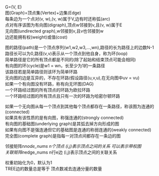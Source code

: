 G=(V, E)  
图(Graph)=顶点集(Vertex)+边集(Edge)  
每条边为一个点对(v, w),(v, w)属于V,边有时还称弧(arc)  
点对有序该图为有向图(digraph),顶点w邻接到v,且(v, w)属于E  
无向图(undirected graph),w邻接到v,且v也邻接到w  
边还能拥有权(weight)或值(cost)  

图的路径(path)是一个顶点序列(w1,w2,w3,...,wn),路径的长为路径上的边数N-1  
路径长可以为0,路径(v,v)表示从一个顶点到他自身，称为环(loop)  
简单路径是它的所有顶点都是不同的(除了起始和结束顶点可能会相同)  
有向图的环(cycle)是w1 = wn，长至少为1的一条路径  
该路径若是简单路径则该环为简单环路  
无向图的边是互异的，不存在环路(假设路径(u,v,u),在无向图中uv = vu)  
如果一个有向图没有环路，称有向无环图(DAG)  
一个环路经过图的所有顶点的环路为欧拉环路  
一个环路经过图的所有顶点且只有一次的环路为哈密尔顿环路  

如果一个无向图从每一个顶点到其他每个顶点都存在一条路径，称该图为连通的(connected)  
如果具有该性质的是有向图，称强连通的(strongly connected)  
有向图的基础图(underlying graph)是其弧去掉方向形成的图  
如果有向图不是强连通但它的基础图是连通的称弱连通的(weakly connected)  
完全图(complete graph)是指每一对顶点间都存在一条边的图  

邻接矩阵n*node_nums n个顶点 (i,j)表示顶点之间的关系 可以表示带权图  
关联矩阵n*edge_nums n行e边 (i,j)表示顶点之间的关联关系  

权重初始化为0，默认为1  
TREE边的数量总是等于 顶点数减去连通分量的数量  
